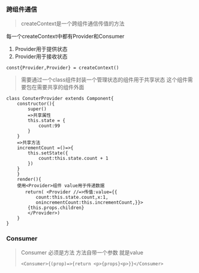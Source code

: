 ### 跨组件通信
>createContext是一个跨组件通信传值的方法

每一个createContext中都有Provider和Consumer

1. Provider用于提供状态
2. Provider用于接收状态

```
const{Provider,Provider} = createContext()
```
>需要通过一个class组件封装一个管理状态的组件用于共享状态 这个组件需要包在需要共享的组件外面

```
class ConuterProvider extends Component{
    constructor(){
        super()
        =>共享属性
        this.state = {
            count:99
        }
    }
    =>共享方法
    incrementCount =()=>{
        this.setState({
            count:this.state.count + 1
        })
    }
    }
    render(){
    使用<Provider>组件 value用于传递数据
       return( <Provider //=>传值:value={{
           count:this.state.count,x:1,
           onincrementCount:this.incrementCount,}}>
        {this.props.children}
        </Provider>)
    }
}
```
### Consumer
>Consumer 必须是方法 方法自带一个参数 就是value
>```
><Consumer>{(prop)=>{return <p>{props}<p>}}</Consumer>
>```